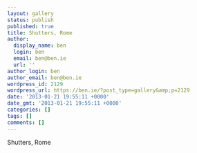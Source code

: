 ```yaml
---
layout: gallery
status: publish
published: true
title: Shutters, Rome
author:
  display_name: ben
  login: ben
  email: ben@ben.ie
  url: ''
author_login: ben
author_email: ben@ben.ie
wordpress_id: 2129
wordpress_url: https://ben.ie/?post_type=gallery&amp;p=2129
date: '2013-01-21 19:55:11 +0000'
date_gmt: '2013-01-21 19:55:11 +0000'
categories: []
tags: []
comments: []
---
```

<p>Shutters, Rome</p>
